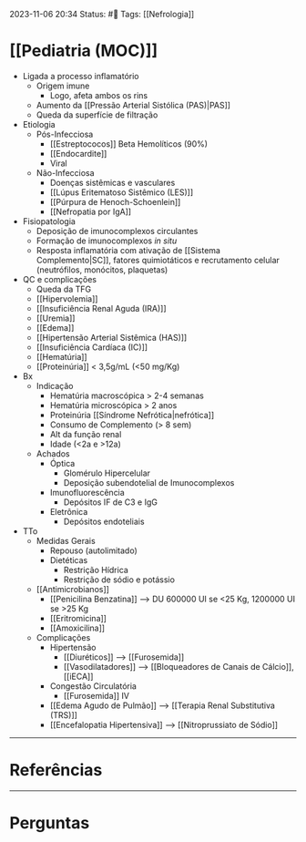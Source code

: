 2023-11-06 20:34
Status: #🌱 
Tags: [[Nefrologia]]
<br/>
# [[Pediatria (MOC)]]
- Ligada a processo inflamatório
	- Origem imune
		- Logo, afeta ambos os rins
	- Aumento da [[Pressão Arterial Sistólica (PAS)|PAS]]
	- Queda da superfície de filtração
- Etiologia
	- Pós-Infecciosa
		- [[Estreptococos]] Beta Hemolíticos (90%)
		- [[Endocardite]]
		- Viral
	- Não-Infecciosa
		- Doenças sistêmicas e vasculares
		- [[Lúpus Eritematoso Sistêmico (LES)]]
		- [[Púrpura de Henoch-Schoenlein]]
		- [[Nefropatia por IgA]]
- Fisiopatologia
	- Deposição de imunocomplexos circulantes
	- Formação de imunocomplexos _in situ_
	- Resposta inflamatória com ativação de [[Sistema Complemento|SC]], fatores quimiotáticos e recrutamento celular (neutrófilos, monócitos, plaquetas)
- QC e complicações
	- Queda da TFG
	- [[Hipervolemia]]
	- [[Insuficiência Renal Aguda (IRA)]]
	- [[Uremia]]
	- [[Edema]]
	- [[Hipertensão Arterial Sistêmica (HAS)]]
	- [[Insuficiência Cardíaca (IC)]]
	- [[Hematúria]]
	- [[Proteinúria]] < 3,5g/mL (<50 mg/Kg)
- Bx
	- Indicação
		- Hematúria macroscópica > 2-4 semanas
		- Hematúria microscópica > 2 anos
		- Proteinúria [[Síndrome Nefrótica|nefrótica]]
		- Consumo de Complemento (> 8 sem)
		- Alt da função renal
		- Idade (<2a e >12a)
	- Achados
		- Óptica
			- Glomérulo Hipercelular
			- Deposição subendotelial de Imunocomplexos
		- Imunofluorescência
			- Depósitos IF de C3 e IgG
		- Eletrônica
			- Depósitos endoteliais
- TTo
	- Medidas Gerais
		- Repouso (autolimitado)
		- Dietéticas
			- Restrição Hídrica
			- Restrição de sódio e potássio
	- [[Antimicrobianos]]
		- [[Penicilina Benzatina]] --> DU 600000 UI se <25 Kg, 1200000 UI se >25 Kg
		- [[Eritromicina]]
		- [[Amoxicilina]]
	- Complicações
		- Hipertensão
			- [[Diuréticos]] --> [[Furosemida]]
			- [[Vasodilatadores]] --> [[Bloqueadores de Canais de Cálcio]], [[iECA]]
		- Congestão Circulatória
			- [[Furosemida]] IV
		- [[Edema Agudo de Pulmão]] --> [[Terapia Renal Substitutiva (TRS)]]
		- [[Encefalopatia Hipertensiva]] --> [[Nitroprussiato de Sódio]]

____
# Referências
---
# Perguntas

